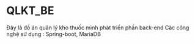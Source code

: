 # QLKT_BE

Đây là đồ án quản lý kho thuốc mình phát triển phần back-end
Các công nghệ sử dụng : Spring-boot, MariaDB
